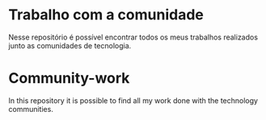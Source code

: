 # Trabalho com a comunidade
Nesse repositório é possível encontrar todos os meus trabalhos realizados junto as comunidades de tecnologia. 

# Community-work
In this repository it is possible to find all my work done with the technology communities.
